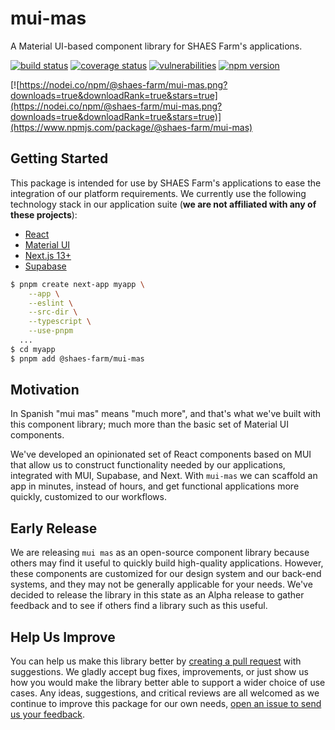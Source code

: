 # mui-mas

A Material UI-based component library for SHAES Farm's applications.

[![build status](https://github.com/shaes-farm/mui-mas/actions/workflows/build-n-test.yml/badge.svg)](https://github.com/shaes-farm/mui-mas/actions/workflows/build-n-test.yml)
[![coverage status](https://coveralls.io/repos/github/shaes-farm/mui-mas/badge.svg?branch=main)](https://coveralls.io/github/shaes-farm/mui-mas?branch=main)
[![vulnerabilities](https://snyk.io/test/github/shaes-farm/mui-mas/badge.svg)](https://snyk.io/test/github/shaes-farm/mui-mas)
[![npm version](https://badge.fury.io/js/@shaes-farm%2Fmui-mas.svg)](https://badge.fury.io/js/@shaes-farm%2Fmui-mas)

[![https://nodei.co/npm/@shaes-farm/mui-mas.png?downloads=true&downloadRank=true&stars=true](https://nodei.co/npm/@shaes-farm/mui-mas.png?downloads=true&downloadRank=true&stars=true)](https://www.npmjs.com/package/@shaes-farm/mui-mas)

## Getting Started

This package is intended for use by SHAES Farm's applications to ease the integration of our platform requirements. We currently use the following technology stack in our application suite (__we are not affiliated with any of these projects__):

- [React](https://react.dev/)
- [Material UI](https://mui.com/material-ui/)
- [Next.js 13+](https://nextjs.org/)
- [Supabase](https://supabase.com/)

```sh
$ pnpm create next-app myapp \
    --app \
    --eslint \
    --src-dir \
    --typescript \
    --use-pnpm
  ...
$ cd myapp
$ pnpm add @shaes-farm/mui-mas
```

## Motivation

In Spanish "mui mas" means "much more", and that's what we've built with this component library; much more than the basic set of Material UI components.

We've developed an opinionated set of React components based on MUI that allow us to construct functionality needed by our applications, integrated with MUI, Supabase, and Next. With <code>mui-mas</code> we can scaffold an app in minutes, instead of hours, and get functional applications more quickly, customized to our workflows.

## Early Release

We are releasing <code>mui mas</code> as an open-source component library because others may find it useful to quickly build high-quality applications. However, these components are customized for our design system and our back-end systems, and they may not be generally applicable for your needs. We've decided to release the library in this state as an Alpha release to gather feedback and to see if others find a library such as this useful.

## Help Us Improve

You can help us make this library better by [creating a pull request](https://github.com/shaes-farm/mui-mas/pulls) with suggestions. We gladly accept bug fixes, improvements, or just show us how you would make the library better able to support a wider choice of use cases. Any ideas, suggestions, and critical reviews are all welcomed as we continue to improve this package for our own needs, [open an issue to send us your feedback](https://github.com/shaes-farm/mui-mas/issues).
